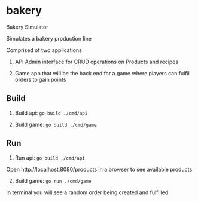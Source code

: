 # bakery

Bakery Simulator

Simulates a bakery production line

Comprised of two applications

1. API Admin interface for CRUD operations on Products and recipes

2. Game app that will be the back end for a game where players can fulfil orders to gain points

## Build

1. Build api: `go build ./cmd/api`

2. Build game: `go build ./cmd/game`

## Run

1. Run api: `go build ./cmd/api`

Open http://localhost:8080/products in a browser to see available products

2. Build game: `go run ./cmd/game`

In terminal you will see a random order being created and fulfilled
